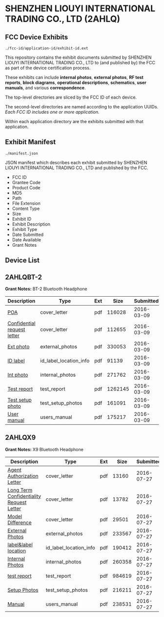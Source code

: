 # SHENZHEN LIOUYI INTERNATIONAL TRADING CO., LTD (2AHLQ)
## FCC Device Exhibits

```
./fcc-id/application-id/exhibit-id.ext
```

This repository contains the exhibit documents submitted by SHENZHEN LIOUYI INTERNATIONAL TRADING CO., LTD to (and published by) the FCC as part of the device certification process.

These exhibits can include **internal photos**, **external photos**, **RF test reports**, **block diagrams**, **operational descriptions**, **schematics**, **user manuals**, and various **correspondence**.

The top-level directories are sliced by the FCC ID of each device.

The second-level directories are named according to the application UUIDs. *Each FCC ID includes one or more application.*

Within each application directory are the exhibits submitted with that application. 

## Exhibit Manifest

```
./manifest.json
```

JSON manifest which describes each exhibit submitted by SHENZHEN LIOUYI INTERNATIONAL TRADING CO., LTD and published by the FCC.

- FCC ID
- Grantee Code
- Product Code
- MD5
- Path
- File Extension
- Content Type
- Size
- Exhibit ID
- Exhibit Description
- Exhibit Type
- Date Submitted
- Date Available
- Grant Notes

## Device List
## 2AHLQBT-2
**Grant Notes:** BT-2 Bluetooth Headphone

| Description | Type | Ext | Size | Submitted | Available |
| ----------- | ---- | --- | ---- | --------- | --------- |
| [POA](2AHLQBT-2/322d76135e2368e32ea61e3a89f24853/2924693.pdf) | cover_letter | pdf | 116028 | 2016-03-09 | 2016-03-10 |
| [Confidential request letter](2AHLQBT-2/322d76135e2368e32ea61e3a89f24853/2924694.pdf) | cover_letter | pdf | 112655 | 2016-03-09 | 2016-03-10 |
| [Ext photo](2AHLQBT-2/322d76135e2368e32ea61e3a89f24853/2924697.pdf) | external_photos | pdf | 330053 | 2016-03-09 | 2016-03-10 |
| [ID label](2AHLQBT-2/322d76135e2368e32ea61e3a89f24853/2924699.pdf) | id_label_location_info | pdf | 91139 | 2016-03-09 | 2016-03-10 |
| [Int photo](2AHLQBT-2/322d76135e2368e32ea61e3a89f24853/2924698.pdf) | internal_photos | pdf | 271762 | 2016-03-09 | 2016-03-10 |
| [Test report](2AHLQBT-2/322d76135e2368e32ea61e3a89f24853/2924695.pdf) | test_report | pdf | 1262145 | 2016-03-09 | 2016-03-10 |
| [Test setup photo](2AHLQBT-2/322d76135e2368e32ea61e3a89f24853/2924696.pdf) | test_setup_photos | pdf | 161091 | 2016-03-09 | 2016-03-10 |
| [User manual](2AHLQBT-2/322d76135e2368e32ea61e3a89f24853/2924700.pdf) | users_manual | pdf | 175217 | 2016-03-09 | 2016-03-10 |
## 2AHLQX9
**Grant Notes:** X9 Bluetooth Headphone

| Description | Type | Ext | Size | Submitted | Available |
| ----------- | ---- | --- | ---- | --------- | --------- |
| [Agent Authorization Letter](2AHLQX9/b777aa85e6512634893e4205c669219d/3078579.pdf) | cover_letter | pdf | 13160 | 2016-07-27 | 2016-07-27 |
| [Long Term Confidentiality Request Letter](2AHLQX9/b777aa85e6512634893e4205c669219d/3078585.pdf) | cover_letter | pdf | 13782 | 2016-07-27 | 2016-07-27 |
| [Model Difference](2AHLQX9/b777aa85e6512634893e4205c669219d/3078587.pdf) | cover_letter | pdf | 29501 | 2016-07-27 | 2016-07-27 |
| [External Photos](2AHLQX9/b777aa85e6512634893e4205c669219d/3078582.pdf) | external_photos | pdf | 233567 | 2016-07-27 | 2016-07-27 |
| [label&label location](2AHLQX9/b777aa85e6512634893e4205c669219d/3078584.pdf) | id_label_location_info | pdf | 190412 | 2016-07-27 | 2016-07-27 |
| [Internal Photos](2AHLQX9/b777aa85e6512634893e4205c669219d/3078583.pdf) | internal_photos | pdf | 260358 | 2016-07-27 | 2016-07-27 |
| [test report](2AHLQX9/b777aa85e6512634893e4205c669219d/3078580.pdf) | test_report | pdf | 984619 | 2016-07-27 | 2016-07-27 |
| [Setup Photos](2AHLQX9/b777aa85e6512634893e4205c669219d/3078590.pdf) | test_setup_photos | pdf | 216211 | 2016-07-27 | 2016-07-27 |
| [Manual](2AHLQX9/b777aa85e6512634893e4205c669219d/3078586.pdf) | users_manual | pdf | 238531 | 2016-07-27 | 2016-07-27 |
